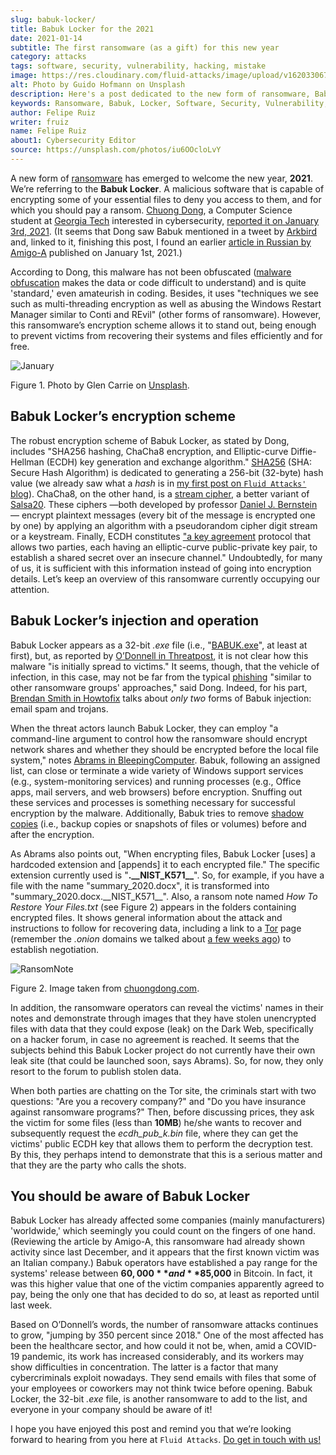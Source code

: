 ```yaml
---
slug: babuk-locker/
title: Babuk Locker for the 2021
date: 2021-01-14
subtitle: The first ransomware (as a gift) for this new year
category: attacks
tags: software, security, vulnerability, hacking, mistake
image: https://res.cloudinary.com/fluid-attacks/image/upload/v1620330676/blog/babuk-locker/cover_dy5uwm.webp
alt: Photo by Guido Hofmann on Unsplash
description: Here's a post dedicated to the new form of ransomware, Babuk Locker. I mention its encryption scheme, its injection, operation, and other basic things about it.
keywords: Ransomware, Babuk, Locker, Software, Security, Vulnerability, Hacking, Ethical Hacking, Pentesting
author: Felipe Ruiz
writer: fruiz
name: Felipe Ruiz
about1: Cybersecurity Editor
source: https://unsplash.com/photos/iu6OOcloLvY
---
```


A new form of [ransomware](../ransomware/) has emerged to welcome the
new year, **2021**. We’re referring to the **Babuk Locker**. A malicious
software that is capable of encrypting some of your essential files to
deny you access to them, and for which you should pay a ransom. [Chuong
Dong](http://chuongdong.com), a Computer Science student at [Georgia
Tech](https://www.gatech.edu/) interested in cybersecurity, [reported it
on
January 3rd, 2021](http://chuongdong.com/reverse%20engineering/2021/01/03/BabukRansomware/).
(It seems that Dong saw Babuk mentioned in a tweet by
[Arkbird](https://twitter.com/Arkbird_SOLG) and, linked to it, finishing
this post, I found an earlier [article in Russian by
Amigo-A](https://id-ransomware.blogspot.com/2021/01/babuk-ransomware.html)
published on January 1st, 2021.)

According to Dong, this malware has not been obfuscated ([malware
obfuscation](https://securityboulevard.com/2020/02/what-is-malware-obfuscation/)
makes the data or code difficult to understand) and is quite 'standard,'
even amateurish in coding. Besides, it uses "techniques we see such as
multi-threading encryption as well as abusing the Windows Restart
Manager similar to Conti and REvil" (other forms of ransomware).
However, this ransomware’s encryption scheme allows it to stand out,
being enough to prevent victims from recovering their systems and files
efficiently and for free.

<div class="imgblock">

![January](https://res.cloudinary.com/fluid-attacks/image/upload/v1620330673/blog/babuk-locker/january_x6we4g.webp)

<div class="title">

Figure 1. Photo by Glen Carrie on [Unsplash](https://unsplash.com/photos/TGeFx4x4NHU).

</div>

</div>

## Babuk Locker’s encryption scheme

The robust encryption scheme of Babuk Locker, as stated by Dong,
includes "SHA256 hashing, ChaCha8 encryption, and Elliptic-curve
Diffie-Hellman (ECDH) key generation and exchange algorithm."
[SHA256](https://xorbin.com/tools/sha256-hash-calculator) (SHA: Secure
Hash Algorithm) is dedicated to generating a 256-bit (32-byte) hash
value (we already saw what a *hash* is in [my first post on `Fluid
Attacks'` blog](../pass-cracking/)). ChaCha8, on the other hand, is a
[stream cipher](https://en.wikipedia.org/wiki/Stream_cipher), a better
variant of [Salsa20](https://en.wikipedia.org/wiki/Salsa20). These
ciphers —both developed by professor [Daniel J.
Bernstein](https://en.wikipedia.org/wiki/Daniel_J._Bernstein)— encrypt
plaintext messages (every bit of the message is encrypted one by one) by
applying an algorithm with a pseudorandom cipher digit stream or a
keystream. Finally, ECDH constitutes ["a key
agreement](https://en.wikipedia.org/wiki/Elliptic-curve_Diffie%E2%80%93Hellman)
protocol that allows two parties, each having an elliptic-curve
public-private key pair, to establish a shared secret over an insecure
channel." Undoubtedly, for many of us, it is sufficient with this
information instead of going into encryption details. Let’s keep an
overview of this ransomware currently occupying our attention.

## Babuk Locker’s injection and operation

Babuk Locker appears as a 32-bit *.exe* file (i.e.,
"[BABUK.exe](https://id-ransomware.blogspot.com/2021/01/babuk-ransomware.html)",
at least at first), but, as reported by [O’Donnell in
Threatpost](https://threatpost.com/ransomware-babuk-locker-large-corporations/162836/),
it is not clear how this malware "is initially spread to victims." It
seems, though, that the vehicle of infection, in this case, may not be
far from the typical [phishing](../phishing/) "similar to other
ransomware groups' approaches," said Dong. Indeed, for his part,
[Brendan Smith in Howtofix](https://howtofix.guide/babuk-locker/) talks
about *only two* forms of Babuk injection: email spam and trojans.

When the threat actors launch Babuk Locker, they can employ "a
command-line argument to control how the ransomware should encrypt
network shares and whether they should be encrypted before the local
file system," notes [Abrams in
BleepingComputer](https://www.bleepingcomputer.com/news/security/babuk-locker-is-the-first-new-enterprise-ransomware-of-2021/).
Babuk, following an assigned list, can close or terminate a wide variety
of Windows support services (e.g., system-monitoring services) and
running processes (e.g., Office apps, mail servers, and web browsers)
before encryption. Snuffing out these services and processes is
something necessary for successful encryption by the malware.
Additionally, Babuk tries to remove [shadow
copies](https://en.wikipedia.org/wiki/Shadow_Copy) (i.e., backup copies
or snapshots of files or volumes) before and after the encryption.

As Abrams also points out, "When encrypting files, Babuk Locker \[uses\]
a hardcoded extension and \[appends\] it to each encrypted file." The
specific extension currently used is "**.\_\_NIST\_K571\_\_**". So, for
example, if you have a file with the name "summary\_2020.docx", it is
transformed into "summary\_2020.docx.\_\_NIST\_K571\_\_". Also, a ransom
note named *How To Restore Your Files.txt* (see Figure 2) appears in the
folders containing encrypted files. It shows general information about
the attack and instructions to follow for recovering data, including a
link to a [Tor](https://www.torproject.org/) page (remember the *.onion*
domains we talked about [a few weeks ago](../dark-web/)) to establish
negotiation.

<div class="imgblock">

![RansomNote](https://res.cloudinary.com/fluid-attacks/image/upload/v1620330670/blog/babuk-locker/ransomnote_cinngo.webp)

<div class="title">

Figure 2. Image taken from [chuongdong.com](http://chuongdong.com/uploads/RansomNote.PNG).

</div>

</div>

In addition, the ransomware operators can reveal the victims' names in
their notes and demonstrate through images that they have stolen
unencrypted files with data that they could expose (leak) on the Dark
Web, specifically on a hacker forum, in case no agreement is reached. It
seems that the subjects behind this Babuk Locker project do not
currently have their own leak site (that could be launched soon, says
Abrams). So, for now, they only resort to the forum to publish stolen
data.

When both parties are chatting on the Tor site, the criminals start with
two questions: "Are you a recovery company?" and "Do you have insurance
against ransomware programs?" Then, before discussing prices, they ask
the victim for some files (less than **10MB**) he/she wants to recover
and subsequently request the *ecdh\_pub\_k.bin* file, where they can get
the victims' public ECDH key that allows them to perform the decryption
test. By this, they perhaps intend to demonstrate that this is a serious
matter and that they are the party who calls the shots.

## You should be aware of Babuk Locker

Babuk Locker has already affected some companies (mainly manufacturers)
'worldwide,' which seemingly you could count on the fingers of one hand.
(Reviewing the article by Amigo-A, this ransomware had already shown
activity since last December, and it appears that the first known victim
was an Italian company.) Babuk operators have established a pay range
for the systems' release between **$60,000** and **$85,000** in Bitcoin.
In fact, it was this higher value that one of the victim companies
apparently agreed to pay, being the only one that has decided to do so,
at least as reported until last week.

Based on O’Donnell’s words, the number of ransomware attacks continues
to grow, "jumping by 350 percent since 2018." One of the most affected
has been the healthcare sector, and how could it not be, when, amid a
COVID-19 pandemic, its work has increased considerably, and its workers
may show difficulties in concentration. The latter is a factor that many
cybercriminals exploit nowadays. They send emails with files that some
of your employees or coworkers may not think twice before opening. Babuk
Locker, the 32-bit *.exe* file, is another ransomware to add to the
list, and everyone in your company should be aware of it\!

I hope you have enjoyed this post and remind you that we’re looking
forward to hearing from you here at `Fluid Attacks`. [Do get in touch
with us\!](../../contact-us/)
